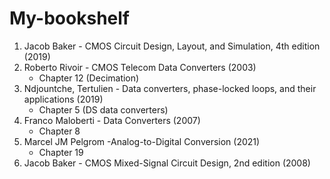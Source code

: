 # My-bookshelf
1. Jacob Baker - CMOS Circuit Design, Layout, and Simulation, 4th edition (2019)
2. Roberto Rivoir - CMOS Telecom Data Converters (2003)
    + Chapter 12 (Decimation)
3. Ndjountche, Tertulien - Data converters, phase-locked loops, and their applications (2019)
    + Chapter 5 (DS data converters)
4. Franco Maloberti - Data Converters (2007)
    + Chapter 8
5. Marcel JM Pelgrom -Analog-to-Digital Conversion (2021)
   + Chapter 19
6. Jacob Baker - CMOS Mixed-Signal Circuit Design, 2nd edition (2008)
